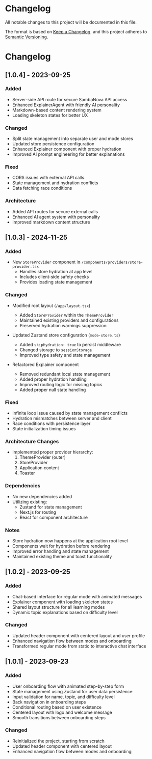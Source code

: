 # Changelog

All notable changes to this project will be documented in this file.

The format is based on [Keep a Changelog](https://keepachangelog.com/en/1.0.0/),
and this project adheres to [Semantic Versioning](https://semver.org/spec/v2.0.0.html).

# Changelog

## [1.0.4] - 2023-09-25

### Added
- Server-side API route for secure SambaNova API access
- Enhanced ExplainerAgent with friendly AI personality
- Markdown-based content rendering system
- Loading skeleton states for better UX

### Changed
- Split state management into separate user and mode stores
- Updated store persistence configuration
- Enhanced Explainer component with proper hydration
- Improved AI prompt engineering for better explanations

### Fixed
- CORS issues with external API calls
- State management and hydration conflicts
- Data fetching race conditions

### Architecture
- Added API routes for secure external calls
- Enhanced AI agent system with personality
- Improved markdown content structure

## [1.0.3] - 2024-11-25

### Added
- New `StoreProvider` component in `/components/providers/store-provider.tsx`
  - Handles store hydration at app level
  - Includes client-side safety checks
  - Provides loading state management

### Changed
- Modified root layout (`/app/layout.tsx`)
  - Added `StoreProvider` within the `ThemeProvider`
  - Maintained existing providers and configurations
  - Preserved hydration warnings suppression

- Updated Zustand store configuration (`mode-store.ts`)
  - Added `skipHydration: true` to persist middleware
  - Changed storage to `sessionStorage`
  - Improved type safety and state management

- Refactored Explainer component
  - Removed redundant local state management
  - Added proper hydration handling
  - Improved routing logic for missing topics
  - Added proper null state handling

### Fixed
- Infinite loop issue caused by state management conflicts
- Hydration mismatches between server and client
- Race conditions with persistence layer
- State initialization timing issues

### Architecture Changes
- Implemented proper provider hierarchy:
  1. ThemeProvider (outer)
  2. StoreProvider
  3. Application content
  4. Toaster

### Dependencies
- No new dependencies added
- Utilizing existing:
  - Zustand for state management
  - Next.js for routing
  - React for component architecture

### Notes
- Store hydration now happens at the application root level
- Components wait for hydration before rendering
- Improved error handling and state management
- Maintained existing theme and toast functionality

## [1.0.2] - 2023-09-25

### Added
- Chat-based interface for regular mode with animated messages
- Explainer component with loading skeleton states
- Shared layout structure for all learning modes
- Dynamic topic explanations based on difficulty level

### Changed
- Updated header component with centered layout and user profile
- Enhanced navigation flow between modes and onboarding
- Transformed regular mode from static to interactive chat interface


## [1.0.1] - 2023-09-23

### Added
- User onboarding flow with animated step-by-step form
- State management using Zustand for user data persistence
- Input validation for name, topic, and difficulty level
- Back navigation in onboarding steps
- Conditional routing based on user existence
- Centered layout with logo and welcome message
- Smooth transitions between onboarding steps

### Changed
- Reinitialized the project, starting from scratch
- Updated header component with centered layout
- Enhanced navigation flow between modes and onboarding